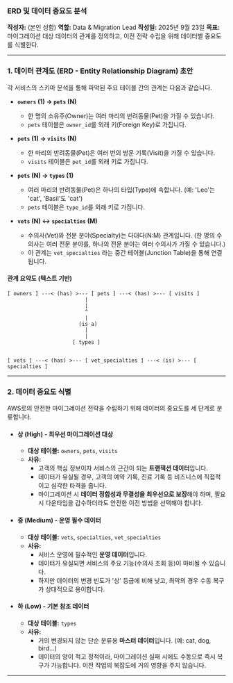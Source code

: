 ### **ERD 및 데이터 중요도 분석**

**작성자:** (본인 성함)
**역할:** Data & Migration Lead
**작성일:** 2025년 9월 23일
**목표:** 마이그레이션 대상 데이터의 관계를 정의하고, 이전 전략 수립을 위해 데이터별 중요도를 식별한다.

---

### **1. 데이터 관계도 (ERD - Entity Relationship Diagram) 초안**

각 서비스의 스키마 분석을 통해 파악된 주요 테이블 간의 관계는 다음과 같습니다.

-   **`owners` (1) → `pets` (N)**
    -   한 명의 소유주(Owner)는 여러 마리의 반려동물(Pet)을 가질 수 있습니다.
    -   `pets` 테이블은 `owner_id`를 외래 키(Foreign Key)로 가집니다.

-   **`pets` (1) → `visits` (N)**
    -   한 마리의 반려동물(Pet)은 여러 번의 방문 기록(Visit)을 가질 수 있습니다.
    -   `visits` 테이블은 `pet_id`를 외래 키로 가집니다.

-   **`pets` (N) → `types` (1)**
    -   여러 마리의 반려동물(Pet)은 하나의 타입(Type)에 속합니다. (예: 'Leo'는 'cat', 'Basil'도 'cat')
    -   `pets` 테이블은 `type_id`를 외래 키로 가집니다.

-   **`vets` (N) ↔ `specialties` (M)**
    -   수의사(Vet)와 전문 분야(Specialty)는 다대다(N:M) 관계입니다. (한 명의 수의사는 여러 전문 분야를, 하나의 전문 분야는 여러 수의사가 가질 수 있습니다.)
    -   이 관계는 `vet_specialties` 라는 중간 테이블(Junction Table)을 통해 연결됩니다.

#### **관계 요약도 (텍스트 기반)**

```
[ owners ] ---< (has) >--- [ pets ] ---< (has) >--- [ visits ]
                         |
                         |
                         ^
                         |
                       (is a)
                         |
                         |
                     [ types ]


[ vets ] ---< (has) >--- [ vet_specialties ] ---< (is) >--- [ specialties ]
```

---

### **2. 데이터 중요도 식별**

AWS로의 안전한 마이그레이션 전략을 수립하기 위해 데이터의 중요도를 세 단계로 분류합니다.

-   #### **상 (High) - 최우선 마이그레이션 대상**
    -   **대상 테이블:** `owners`, `pets`, `visits`
    -   **사유:**
        -   고객의 핵심 정보이자 서비스의 근간이 되는 **트랜잭션 데이터**입니다.
        -   데이터가 유실될 경우, 고객의 예약 기록, 진료 기록 등 비즈니스에 직접적이고 심각한 타격을 줍니다.
        -   마이그레이션 시 **데이터 정합성과 무결성을 최우선으로 보장**해야 하며, 필요시 다운타임을 감수하더라도 안전한 이전 방법을 선택해야 합니다.

-   #### **중 (Medium) - 운영 필수 데이터**
    -   **대상 테이블:** `vets`, `specialties`, `vet_specialties`
    -   **사유:**
        -   서비스 운영에 필수적인 **운영 데이터**입니다.
        -   데이터가 유실되면 서비스의 주요 기능(수의사 조회 등)이 마비될 수 있습니다.
        -   하지만 데이터의 변경 빈도가 '상' 등급에 비해 낮고, 최악의 경우 수동 복구가 상대적으로 용이합니다.

-   #### **하 (Low) - 기본 참조 데이터**
    -   **대상 테이블:** `types`
    -   **사유:**
        -   거의 변경되지 않는 단순 분류용 **마스터 데이터**입니다. (예: cat, dog, bird...)
        -   데이터의 양이 적고 정적이라, 마이그레이션 실패 시에도 수동으로 즉시 복구가 가능합니다. 이전 작업의 복잡도에 거의 영향을 주지 않습니다.
---